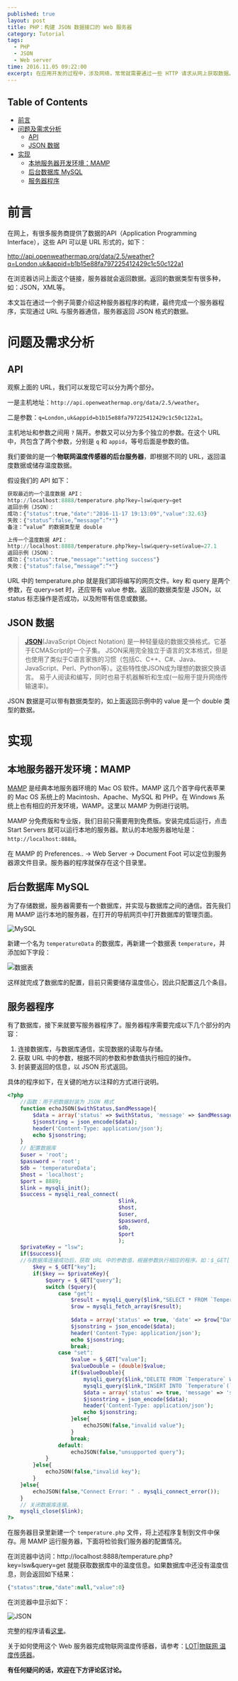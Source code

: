 ```yaml
---
published: true
layout: post
title: PHP：构建 JSON 数据接口的 Web 服务器
category: Tutorial
tags: 
  - PHP
  - JSON
  - Web server
time: 2016.11.05 09:22:00
excerpt: 在应用开发的过程中，涉及网络，常常就需要通过一些 HTTP 请求从网上获取数据。很多网络服务器（Web server）提供了 URL 类型的 API，通过访问特定的 URL，就能从服务器返回数据。本文将用一个简单的例子，介绍这种服务器程序的构建。
---
```


<!-- lsw toc mark1. Do not remove this comment so that lsw_toc can update TOC correctly. -->

## Table of Contents
- [前言](#1)
- [问题及需求分析](#2)
    - [API ](#21)
    - [JSON 数据](#22)
- [实现](#3)
    - [本地服务器开发环境：MAMP](#31)
    - [后台数据库 MySQL](#32)
    - [服务器程序](#33)

<!-- lsw toc mark2. Do not remove this comment so that lsw_toc can update TOC correctly. -->

# <a id="1"></a>前言

在网上，有很多服务商提供了数据的API（Application Programming Interface），这些 API 可以是 URL 形式的，如下：

http://api.openweathermap.org/data/2.5/weather?q=London,uk&appid=b1b15e88fa797225412429c1c50c122a1

在浏览器访问上面这个链接，服务器就会返回数据。返回的数据类型有很多种，如：JSON，XML等。

本文旨在通过一个例子简要介绍这种服务器程序的构建，最终完成一个服务器程序，实现通过 URL 与服务器通信，服务器返回 JSON 格式的数据。

# <a id="2"></a>问题及需求分析

## <a id="21"></a>API 

观察上面的 URL，我们可以发现它可以分为两个部分。

一是主机地址：`http://api.openweathermap.org/data/2.5/weather`。

二是参数：`q=London,uk&appid=b1b15e88fa797225412429c1c50c122a1`。

主机地址和参数之间用 `?` 隔开。参数又可以分为多个独立的参数。在这个 URL 中，共包含了两个参数，分别是 `q` 和 `appid`，等号后面是参数的值。

我们要做的是一个**物联网温度传感器的后台服务器**，即根据不同的 URL，返回温度数据或储存温度数据。

假设我们的 API 如下：

```a
获取最近的一个温度数据 API：
http://localhost:8888/temperature.php?key=lsw&query=get
返回示例（JSON）：
成功：{"status":true,"date":"2016-11-17 19:13:09","value":32.63}
失败：{"status”:false,”message”:”*"}
备注：”value” 的数据类型是 double

上传一个温度数据 API：
http://localhost:8888/temperature.php?key=lsw&query=set&value=27.1
返回示例（JSON）：
成功：{"status":true,"message":"setting success"}
失败：{"status”:false,”message”:”*"}
```

URL 中的 temperature.php 就是我们即将编写的网页文件。key 和 query 是两个参数，在 query=set 时，还应带有 value 参数。返回的数据类型是 JSON，以 status 标志操作是否成功，以及附带有信息或数据。

## <a id="22"></a>JSON 数据

>**[JSON](http://baike.baidu.com/link?url=vAIdH3CjSpssVA3Xh3KoBWFTjfdNwGcL9eD7QspsbyDdLPMq76QYBM0I61VUj2aomAJlJyFqoXRo8HVG6qwl-K)**(JavaScript Object Notation) 是一种轻量级的数据交换格式。它基于ECMAScript的一个子集。 JSON采用完全独立于语言的文本格式，但是也使用了类似于C语言家族的习惯（包括C、C++、C#、Java、JavaScript、Perl、Python等）。这些特性使JSON成为理想的数据交换语言。 易于人阅读和编写，同时也易于机器解析和生成(一般用于提升网络传输速率)。

JSON 数据是可以带有数据类型的，如上面返回示例中的 value 是一个 double 类型的数据。

# <a id="3"></a>实现
## <a id="31"></a>本地服务器开发环境：MAMP

[MAMP](https://www.mamp.info/en/) 是经典本地服务器环境的 Mac OS 软件。MAMP 这几个首字母代表苹果的 Mac OS 系统上的 Macintosh、Apache、MySQL 和 PHP。在 Windows 系统上也有相应的开发环境，WAMP。这里以 MAMP 为例进行说明。

MAMP 分免费版和专业版，我们目前只需要用到免费版。安装完成后运行，点击 Start Servers 就可以运行本地的服务器。默认的本地服务器地址是：`http://localhost:8888`。

在 MAMP 的 Preferences.. -> Web Server -> Document Foot 可以定位到服务器源文件目录。服务器的程序就保存在这个目录里。


## <a id="32"></a>后台数据库 MySQL

为了存储数据，服务器需要有一个数据库，并实现与数据库之间的通信。首先我们用 MAMP 运行本地的服务器，在打开的导航网页中打开数据库的管理页面。

![MySQL](/images/JSONWebServer_mysql.png)

新建一个名为 `temperatureData` 的数据库，再新建一个数据表 `temperature`，并添加如下字段：

![数据表](/images/JSONWebServer_table.png)

这样就完成了数据库的配置，目前只需要储存温度信心，因此只配置这几个条目。

## <a id="33"></a>服务器程序

有了数据库，接下来就要写服务器程序了。服务器程序需要完成以下几个部分的内容：

1. 连接数据库，与数据库通信，实现数据的读取与存储。
2. 获取 URL 中的参数，根据不同的参数和参数值执行相应的操作。
3. 封装要返回的信息，以 JSON 形式返回。

具体的程序如下，在关键的地方以注释的方式进行说明。

```php
<?php
    //函数：用于把数据封装为 JSON 格式
    function echoJSON($withStatus,$andMessage){
        $data = array('status' => $withStatus, 'message' => $andMessage);
        $jsonstring = json_encode($data);
        header('Content-Type: application/json');
        echo $jsonstring;
    }
    // 配置数据库
    $user = 'root';
    $password = 'root';
    $db = 'temperatureData';
    $host = 'localhost';
    $port = 8889;
    $link = mysqli_init();
    $success = mysqli_real_connect(
                                   $link,
                                   $host,
                                   $user,
                                   $password,
                                   $db,
                                   $port
                                   );
    $privateKey = "lsw";
    if($success){
    //与数据库连接成功后，获取 URL 中的参数值，根据参数执行相应的程序。如：$_GET["key"] 用于获取 URL 中 "key" 的参数值。
        $key = $_GET["key"];
        if($key == $privateKey){
            $query = $_GET["query"];
            switch ($query){
                case "get":
                    $result = mysqli_query($link,"SELECT * FROM `Temperature`");
                    $row = mysqli_fetch_array($result);
                    
                    $data = array('status' => true, 'date' => $row["Date"], 'value' => (double)$row["Value"]);
                    $jsonstring = json_encode($data);
                    header('Content-Type: application/json');
                    echo $jsonstring;
                    break;
                case "set":
                    $value = $_GET["value"];
                    $valueDouble = (double)$value;
                    if($valueDouble){
                        mysqli_query($link,"DELETE FROM `Temperature` WHERE 1");
                        mysqli_query($link,"INSERT INTO `Temperature`(`Date`, `Value`) VALUES (CURRENT_TIMESTAMP,$valueDouble);");
                        $data = array('status' => true, 'message' => 'setting success');
                        $jsonstring = json_encode($data);
                        header('Content-Type: application/json');
                        echo $jsonstring;
                    }else{
                        echoJSON(false,"invalid value");
                    }
                    break;
                default:
                    echoJSON(false,"unsupported query");
            }
        }else{
            echoJSON(false,"invalid key");
        }
    }else{
        echoJSON(false,"Connect Error: " . mysqli_connect_error());
    }
    // 关闭数据库连接。
    mysqli_close($link);
?>
```

在服务器目录里新建一个 `temperature.php` 文件，将上述程序复制到文件中保存。用 MAMP 运行服务器，下面将检验我们服务器的配置情况。

在浏览器中访问：http://localhost:8888/temperature.php?key=lsw&query=get 就能获取数据库中的温度信息。如果数据库中还没有温度信息，则会返回如下结果：

```php
{"status":true,"date":null,"value":0}
```

在浏览器中显示如下：

![JSON](/images/JSONWebServer_json.png)

完整的程序请看[这里](https://github.com/LinShiwei/LswApacheServer/blob/master/temperature.php)。

关于如何使用这个 Web 服务器完成物联网温度传感器，请参考：[LOT|物联网 温度传感器](http://linshiwei.site/tutorial/2016/11/02/LOT-thermometer)。

**有任何疑问的话，欢迎在下方评论区讨论。**

